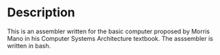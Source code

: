 # Description

This is an assembler written for the basic computer proposed by Morris Mano in his Computer Systems Architecture textbook. The asssembler is written in bash.
